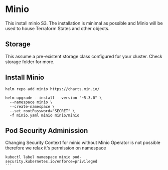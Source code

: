 # Minio

This install minio S3. The installation is minimal as possible and Minio will be used to house Terraform States and other objects.

## Storage

This assume a pre-existent storage class configured for your cluster. Check storage folder for more.


## Install Minio

```
helm repo add minio https://charts.min.io/
```

```
helm upgrade --install --version "~5.3.0" \
  --namespace minio \
  --create-namespace \
  --set rootPassword="SECRET" \
  -f minio.yaml minio minio/minio
```

## Pod Security Adminission
Changing Security Context for minio without Minio Operator is not possible therefore we relax it's permission on namespace

````
kubectl label namespace minio pod-security.kubernetes.io/enforce=privileged
```
